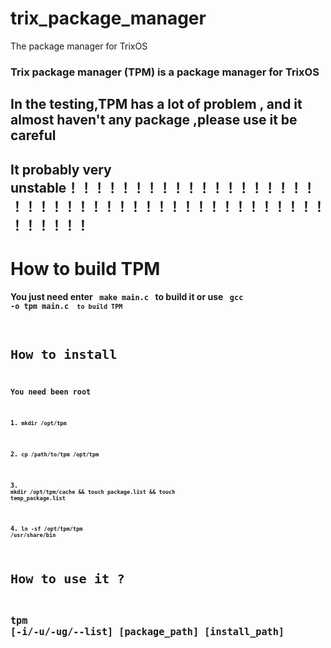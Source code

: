 # trix_package_manager
The package manager for TrixOS 

### Trix package manager (TPM) is a package manager for TrixOS

## In the testing,TPM has a lot of problem , and it almost haven't any package ,please use it be careful
## It probably very unstable！！！！！！！！！！！！！！！！！！！！！！！！！！！！！！！！！！！！！！！！！！！！！！！！！

# How to build TPM
#### You just need enter <code> make main.c </code> to build it or use <code> gcc -o tpm main.c <code> to build TPM

# How  to install 
### You need been root
#### 1.<code> mkdir /opt/tpm </code>
#### 2.<code> cp /path/to/tpm /opt/tpm </code>
#### 3.<code> mkdir /opt/tpm/cache && touch package.list && touch temp_package.list </code>
#### 4.<code> ln -sf /opt/tpm/tpm /usr/share/bin </code>

# How to use it ?
## tpm [-i/-u/-ug/--list] [package_path] [install_path]
